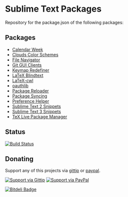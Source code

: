 # Sublime Text Packages

Repository for the package.json of the following packages:

## Packages

- [Calendar Week](https://github.com/Chris---/SublimeText-Calendar-Week)
- [Clouds Color Schemes](https://github.com/Chris---/SublimeText-Clouds-Color-Schemes)
- [File Navigator](https://github.com/Chris---/SublimeText-File-Navigator)
- [Git GUI Clients](https://github.com/Chris---/SublimeText-Git-GUI-Clients)
- [Keymap Redefiner](https://github.com/Chris---/SublimeText-Keymap-Redefiner)
- [LaTeX Blindtext](https://github.com/Chris---/SublimeText-LaTeX-Blindtext)
- [LaTeX-cwl](https://github.com/Chris---/LaTeX-cwl)
- [oauthlib](https://github.com/Chris---/SublimeText-OAuthlib)
- [Package Reloader](https://github.com/Chris---/SublimeText-Package-Reloader)
- [Package Syncing](https://github.com/Chris---/SublimeText-Package-Syncing)
- [Preference Helper](https://github.com/Chris---/SublimeText-Preference-Helper)
- [Sublime Text 2 Snippets](https://github.com/Chris---/SublimeText-Sublime-Text-2-Snippets)
- [Sublime Text 3 Snippets](https://github.com/Chris---/SublimeText-Sublime-Text-3-Snippets)
- [TeX Live Package Manager](https://github.com/Chris---/SublimeText-TeX-Live-Package-Manager)

## Status

[![Build Status](https://travis-ci.org/Chris---/SublimeText-Packages.png?branch=master)](https://travis-ci.org/Chris---/SublimeText-Packages)

## Donating

Support any of this projects via [gittip][] or [paypal][].

[![Support via Gittip](https://rawgithub.com/chris---/Donation-Badges/master/gittip.jpeg)][gittip] [![Support via PayPal](https://rawgithub.com/chris---/Donation-Badges/master/paypal.jpeg)][paypal]

[![Bitdeli Badge](https://d2weczhvl823v0.cloudfront.net/Chris---/sublimetext-packages/trend.png)](https://bitdeli.com/free "Bitdeli Badge")

[gittip]: https://www.gittip.com/Chris---
[paypal]: https://www.paypal.com/cgi-bin/webscr?cmd=_s-xclick&hosted_button_id=ZWZCJPFSZNXEW